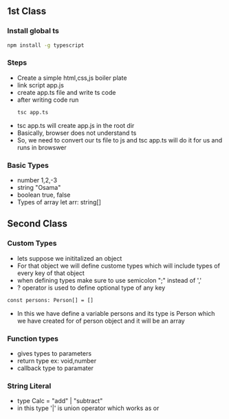 ## 1st Class

### Install global ts

```bash
npm install -g typescript
```

### Steps

- Create a simple html,css,js boiler plate
- link script app.js
- create app.ts file and write ts code
- after writing code run
  ```bash
  tsc app.ts
  ```
- tsc app.ts will create app.js in the root dir
- Basically, browser does not understand ts
- So, we need to convert our ts file to js and tsc app.ts will do it for us and runs in browswer

### Basic Types

- number 1,2,-3
- string "Osama"
- boolean true, false
- Types of array
  let arr: string[]

## Second Class

### Custom Types

- lets suppose we inititalized an object
- For that object we will define custome types which will include types of every key of that object
- when defining types make sure to use semicolon ";" instead of ','
- ? operator is used to define optional type of any key

```bash
const persons: Person[] = []
```

- In this we have define a variable persons and its type is Person which we have created for of person object and it will be an array

### Function types

- gives types to parameters
- return type ex: void,number
- callback type to paramater

### String Literal

- type Calc = "add" | "subtract"
- in this type '|' is union operator which works as or
